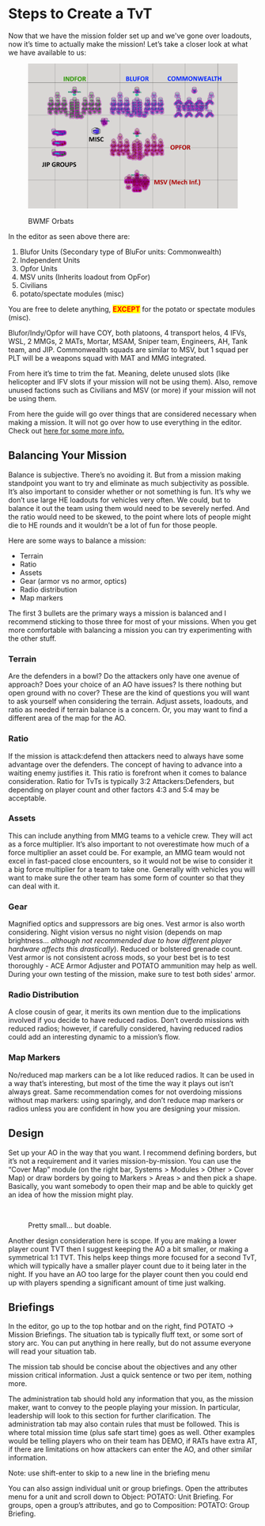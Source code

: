 # Steps to Create a TvT

Now that we have the mission folder set up and we've gone over loadouts, now it’s time to actually make the mission! Let’s take a closer look at what we have available to us:

<figure><img src="../.gitbook/assets/orbat.png" alt=""><figcaption><p>BWMF Orbats</p></figcaption></figure>

In the editor as seen above there are:

1. Blufor Units (Secondary type of BluFor units: Commonwealth)
2. Independent Units
3. Opfor Units
4. MSV units (Inherits loadout from OpFor)
5. Civilians
6. potato/spectate modules (misc)

You are free to delete anything, <mark style="color:red;">**EXCEPT**</mark> for the potato or spectate modules (misc).

Blufor/Indy/Opfor will have COY, both platoons, 4 transport helos, 4 IFVs, WSL, 2 MMGs, 2 MATs, Mortar, MSAM, Sniper team, Engineers, AH, Tank team, and JIP. Commonwealth squads are similar to MSV, but 1 squad per PLT will be a weapons squad with MAT and MMG integrated.

From here it’s time to trim the fat. Meaning, delete unused slots (like helicopter and IFV slots if your mission will not be using them). Also, remove unused factions such as Civilians and MSV (or more) if your mission will not be using them.

From here the guide will go over things that are considered necessary when making a mission. It will not go over how to use everything in the editor. Check out [here for some more info.](https://community.bistudio.com/wiki/Eden\_Editor)

## Balancing Your Mission

Balance is subjective. There’s no avoiding it. But from a mission making standpoint you want to try and eliminate as much subjectivity as possible. It’s also important to consider whether or not something is fun. It’s why we don’t use large HE loadouts for vehicles very often. We could, but to balance it out the team using them would need to be severely nerfed. And the ratio would need to be skewed, to the point where lots of people might die to HE rounds and it wouldn’t be a lot of fun for those people.

Here are some ways to balance a mission:

* Terrain
* Ratio
* Assets
* Gear (armor vs no armor, optics)
* Radio distribution
* Map markers

The first 3 bullets are the primary ways a mission is balanced and I recommend sticking to those three for most of your missions. When you get more comfortable with balancing a mission you can try experimenting with the other stuff.

### Terrain

Are the defenders in a bowl? Do the attackers only have one avenue of approach? Does your choice of an AO have issues? Is there nothing but open ground with no cover? These are the kind of questions you will want to ask yourself when considering the terrain. Adjust assets, loadouts, and ratio as needed if terrain balance is a concern. Or, you may want to find a different area of the map for the AO.

### Ratio

If the mission is attack:defend then attackers need to always have some advantage over the defenders. The concept of having to advance into a waiting enemy justifies it. This ratio is forefront when it comes to balance consideration. Ratio for TvTs is typically 3:2 Attackers:Defenders, but depending on player count and other factors 4:3 and 5:4 may be acceptable.

### Assets

This can include anything from MMG teams to a vehicle crew. They will act as a force multiplier. It’s also important to not overestimate how much of a force multiplier an asset could be. For example, an MMG team would not excel in fast-paced close encounters, so it would not be wise to consider it a big force multiplier for a team to take one. Generally with vehicles you will want to make sure the other team has some form of counter so that they can deal with it.

### Gear

Magnified optics and suppressors are big ones. Vest armor is also worth considering. Night vision versus no night vision (depends on map brightness... _although not recommended due to how different player hardware affects this drastically_). Reduced or bolstered grenade count. Vest armor is not consistent across mods, so your best bet is to test thoroughly - ACE Armor Adjuster and POTATO ammunition may help as well. During your own testing of the mission, make sure to test both sides' armor.

### Radio Distribution

A close cousin of gear, it merits its own mention due to the implications involved if you decide to have reduced radios. Don’t overdo missions with reduced radios; however, if carefully considered, having reduced radios could add an interesting dynamic to a mission’s flow.

### Map Markers

No/reduced map markers can be a lot like reduced radios. It can be used in a way that’s interesting, but most of the time the way it plays out isn’t always great. Same recommendation comes for not overdoing missions without map markers: using sparingly, and don’t reduce map markers or radios unless you are confident in how you are designing your mission.

## Design

Set up your AO in the way that you want. I recommend defining borders, but it’s not a requirement and it varies mission-by-mission. You can use the “Cover Map” module (on the right bar, Systems > Modules > Other > Cover Map) or draw borders by going to Markers > Areas > and then pick a shape. Basically, you want somebody to open their map and be able to quickly get an idea of how the mission might play.

<figure><img src="https://lh7-us.googleusercontent.com/275hcwVKTzh6OpEQ3TCci5v_6oMKPsAEu-4nWb5AjKSXVS7fDskdcBfrludV5bOUbwQnSRS5XIKp-7Jpmcf9_6ChOR-RBqwHdkZFc5CTwO6iTDkkR1ACEjxTp8BbjFLPsK2dPk7jkj_Tuw6Y6O2k" alt=""><figcaption><p>Pretty small... but doable.</p></figcaption></figure>

Another design consideration here is scope. If you are making a lower player count TVT then I suggest keeping the AO a bit smaller, or making a symmetrical 1:1 TVT. This helps keep things more focused for a second TvT, which will typically have a smaller player count due to it being later in the night. If you have an AO too large for the player count then you could end up with players spending a significant amount of time just walking.

## Briefings

In the editor, go up to the top hotbar and on the right, find POTATO -> Mission Briefings. The situation tab is typically fluff text, or some sort of story arc. You can put anything in here really, but do not assume everyone will read your situation tab.

The mission tab should be concise about the objectives and any other mission critical information. Just a quick sentence or two per item, nothing more.

The administration tab should hold any information that you, as the mission maker, want to convey to the people playing your mission. In particular, leadership will look to this section for further clarification. The administration tab may also contain rules that must be followed. This is where total mission time (plus safe start time) goes as well. Other examples would be telling players who on their team has DEMO, if RATs have extra AT, if there are limitations on how attackers can enter the AO, and other similar information.

Note: use shift-enter to skip to a new line in the briefing menu

You can also assign individual unit or group briefings. Open the attributes menu for a unit and scroll down to Object: POTATO: Unit Briefing. For groups, open a group’s attributes, and go to Composition: POTATO: Group Briefing.
